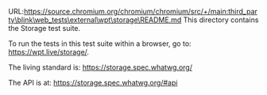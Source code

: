 URL:https://source.chromium.org/chromium/chromium/src/+/main:third_party\blink\web_tests\external\wpt\storage\README.md
This directory contains the Storage test suite.

To run the tests in this test suite within a browser, go to: <https://wpt.live/storage/>.

The living standard is: <https://storage.spec.whatwg.org/>

The API is at: <https://storage.spec.whatwg.org/#api>
